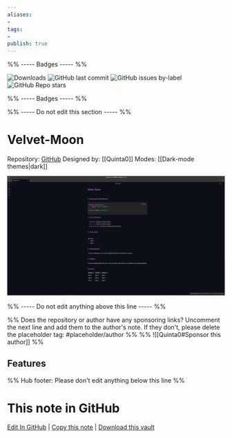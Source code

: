 ```yaml
---
aliases:
- 
tags: 
- 
publish: true
---
```


%% ----- Badges ----- %%

![Downloads](https://img.shields.io/badge/downloads-553-573E7A?style=for-the-badge&logo=)
![GitHub last commit](https://img.shields.io/github/last-commit/Quinta0/Velvet-Moon?color=573E7A&label=last%20update&logo=github&style=for-the-badge)
![GitHub issues by-label](https://img.shields.io/github/issues/Quinta0/Velvet-Moon/help%20wanted?color=573E7A&logo=github&style=for-the-badge) 
![GitHub Repo stars](https://img.shields.io/github/stars/Quinta0/Velvet-Moon?color=573E7A&logo=github&style=for-the-badge)

%% ----- Badges ----- %%

%% ----- Do not edit this section ----- %%

# Velvet-Moon

Repository: [GitHub](https://github.com/Quinta0/Velvet-Moon)
Designed by: [[Quinta0]]
Modes: [[Dark-mode themes|dark]]



![screenshot](https://github.com/Quinta0/Velvet-Moon/raw/HEAD/Velvet-Moon-small.png)

%% ----- Do not edit anything above this line ----- %% 

%% Does the repository or author have any sponsoring links? Uncomment the next line and add them to the author's note. If they don't, please delete the placeholder tag: #placeholder/author %%
%% ![[Quinta0#Sponsor this author]] %%


## Features



%% Hub footer: Please don't edit anything below this line %%

# This note in GitHub

<span class="git-footer">[Edit In GitHub](https://github.dev/obsidian-community/obsidian-hub/blob/main/02%20-%20Community%20Expansions/02.05%20All%20Community%20Expansions/Themes/Velvet-Moon.md "git-hub-edit-note") | [Copy this note](https://raw.githubusercontent.com/obsidian-community/obsidian-hub/main/02%20-%20Community%20Expansions/02.05%20All%20Community%20Expansions/Themes/Velvet-Moon.md "git-hub-copy-note") | [Download this vault](https://github.com/obsidian-community/obsidian-hub/archive/refs/heads/main.zip "git-hub-download-vault") </span>
